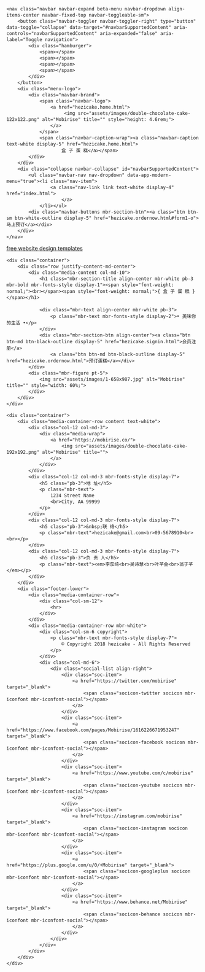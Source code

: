 <html >
  <!-- Site made with Mobirise Website Builder v4.8.6, https://mobirise.com -->
  <meta charset="UTF-8">
  <meta http-equiv="X-UA-Compatible" content="IE=edge">
  <meta name="generator" content="Mobirise v4.8.6, mobirise.com">
  <meta name="viewport" content="width=device-width, initial-scale=1, minimum-scale=1">
  <link rel="shortcut icon" href="assets/images/double-chocolate-cake-122x122.png" type="image/x-icon">
  <meta name="description" content="">
  <title>HeziCake</title>
  <link rel="stylesheet" href="assets/tether/tether.min.css">
  <link rel="stylesheet" href="assets/bootstrap/css/bootstrap.min.css">
  <link rel="stylesheet" href="assets/bootstrap/css/bootstrap-grid.min.css">
  <link rel="stylesheet" href="assets/bootstrap/css/bootstrap-reboot.min.css">
  <link rel="stylesheet" href="assets/socicon/css/styles.css">
  <link rel="stylesheet" href="assets/dropdown/css/style.css">
  <link rel="stylesheet" href="assets/animatecss/animate.min.css">
  <link rel="stylesheet" href="assets/theme/css/style.css">
  <link href="assets/fonts/style.css" rel="stylesheet">
  <link rel="stylesheet" href="assets/mobirise/css/mbr-additional.css" type="text/css">
  
  
  
</head>
<body>
  <section class="menu cid-r77ZDKnro7" once="menu" id="menu1-d">

    

    <nav class="navbar navbar-expand beta-menu navbar-dropdown align-items-center navbar-fixed-top navbar-toggleable-sm">
        <button class="navbar-toggler navbar-toggler-right" type="button" data-toggle="collapse" data-target="#navbarSupportedContent" aria-controls="navbarSupportedContent" aria-expanded="false" aria-label="Toggle navigation">
            <div class="hamburger">
                <span></span>
                <span></span>
                <span></span>
                <span></span>
            </div>
        </button>
        <div class="menu-logo">
            <div class="navbar-brand">
                <span class="navbar-logo">
                    <a href="hezicake.home.html">
                         <img src="assets/images/double-chocolate-cake-122x122.png" alt="Mobirise" title="" style="height: 4.6rem;">
                    </a>
                </span>
                <span class="navbar-caption-wrap"><a class="navbar-caption text-white display-5" href="hezicake.home.html">
                        盒 子 蛋 糕</a></span>
            </div>
        </div>
        <div class="collapse navbar-collapse" id="navbarSupportedContent">
            <ul class="navbar-nav nav-dropdown" data-app-modern-menu="true"><li class="nav-item">
                    <a class="nav-link link text-white display-4" href="index.html">
                        </a>
                </li></ul>
            <div class="navbar-buttons mbr-section-btn"><a class="btn btn-sm btn-white-outline display-5" href="hezicake.ordernow.html#form1-o">马上预订</a></div>
        </div>
    </nav>
</section>

<section class="engine"><a href="https://mobirise.info/m">free website design templates</a></section><section class="header4 cid-r77Itosfqr" id="header4-4">

    

    

    <div class="container">
        <div class="row justify-content-md-center">
            <div class="media-content col-md-10">
                <h1 class="mbr-section-title align-center mbr-white pb-3 mbr-bold mbr-fonts-style display-1"><span style="font-weight: normal;"><br></span><span style="font-weight: normal;">{ 盒 子 蛋 糕 }</span></h1>
                
                <div class="mbr-text align-center mbr-white pb-3">
                    <p class="mbr-text mbr-fonts-style display-2">• 美味你的生活 •</p>
                </div>
                <div class="mbr-section-btn align-center"><a class="btn btn-md btn-black-outline display-5" href="hezicake.signin.html">会员注册</a>
                    <a class="btn btn-md btn-black-outline display-5" href="hezicake.ordernow.html">预订蛋糕</a></div>
            </div>
            <div class="mbr-figure pt-5">
                <img src="assets/images/1-658x987.jpg" alt="Mobirise" title="" style="width: 60%;">
            </div>
        </div>
    </div>
</section>

<section class="cid-r780wOHGcd" id="footer1-e">

    

    

    <div class="container">
        <div class="media-container-row content text-white">
            <div class="col-12 col-md-3">
                <div class="media-wrap">
                    <a href="https://mobirise.co/">
                        <img src="assets/images/double-chocolate-cake-192x192.png" alt="Mobirise" title="">
                    </a>
                </div>
            </div>
            <div class="col-12 col-md-3 mbr-fonts-style display-7">
                <h5 class="pb-3">地 址</h5>
                <p class="mbr-text">
                    1234 Street Name
                    <br>City, AA 99999
                </p>
            </div>
            <div class="col-12 col-md-3 mbr-fonts-style display-7">
                <h5 class="pb-3">&nbsp;联 络</h5>
                <p class="mbr-text">hezicake@gmail.com<br>09-5678910<br><br></p>
            </div>
            <div class="col-12 col-md-3 mbr-fonts-style display-7">
                <h5 class="pb-3">负 责 人</h5>
                <p class="mbr-text"><em>李茄绮<br>吴诗慧<br>叶芊金<br>翁于芊</em></p>
            </div>
        </div>
        <div class="footer-lower">
            <div class="media-container-row">
                <div class="col-sm-12">
                    <hr>
                </div>
            </div>
            <div class="media-container-row mbr-white">
                <div class="col-sm-6 copyright">
                    <p class="mbr-text mbr-fonts-style display-7">
                        © Copyright 2018 hezicake - All Rights Reserved
                    </p>
                </div>
                <div class="col-md-6">
                    <div class="social-list align-right">
                        <div class="soc-item">
                            <a href="https://twitter.com/mobirise" target="_blank">
                                <span class="socicon-twitter socicon mbr-iconfont mbr-iconfont-social"></span>
                            </a>
                        </div>
                        <div class="soc-item">
                            <a href="https://www.facebook.com/pages/Mobirise/1616226671953247" target="_blank">
                                <span class="socicon-facebook socicon mbr-iconfont mbr-iconfont-social"></span>
                            </a>
                        </div>
                        <div class="soc-item">
                            <a href="https://www.youtube.com/c/mobirise" target="_blank">
                                <span class="socicon-youtube socicon mbr-iconfont mbr-iconfont-social"></span>
                            </a>
                        </div>
                        <div class="soc-item">
                            <a href="https://instagram.com/mobirise" target="_blank">
                                <span class="socicon-instagram socicon mbr-iconfont mbr-iconfont-social"></span>
                            </a>
                        </div>
                        <div class="soc-item">
                            <a href="https://plus.google.com/u/0/+Mobirise" target="_blank">
                                <span class="socicon-googleplus socicon mbr-iconfont mbr-iconfont-social"></span>
                            </a>
                        </div>
                        <div class="soc-item">
                            <a href="https://www.behance.net/Mobirise" target="_blank">
                                <span class="socicon-behance socicon mbr-iconfont mbr-iconfont-social"></span>
                            </a>
                        </div>
                    </div>
                </div>
            </div>
        </div>
    </div>
</section>


  <script src="assets/web/assets/jquery/jquery.min.js"></script>
  <script src="assets/popper/popper.min.js"></script>
  <script src="assets/tether/tether.min.js"></script>
  <script src="assets/bootstrap/js/bootstrap.min.js"></script>
  <script src="assets/viewportchecker/jquery.viewportchecker.js"></script>
  <script src="assets/dropdown/js/script.min.js"></script>
  <script src="assets/touchswipe/jquery.touch-swipe.min.js"></script>
  <script src="assets/smoothscroll/smooth-scroll.js"></script>
  <script src="assets/theme/js/script.js"></script>
  
  
 <div id="scrollToTop" class="scrollToTop mbr-arrow-up"><a style="text-align: center;"><i></i></a></div>
    <input name="animation" type="hidden">

